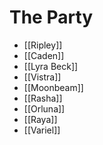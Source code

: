 # The Party

  * [[Ripley]]
  * [[Caden]]
  * [[Lyra Beck]]
  * [[Vistra]]
  * [[Moonbeam]]
  * [[Rasha]]
  * [[Orluna]]
  * [[Raya]]
  * [[Variel]]